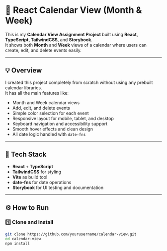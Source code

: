 # 📅 React Calendar View (Month & Week)

This is my **Calendar View Assignment Project** built using **React, TypeScript, TailwindCSS**, and **Storybook**.  
It shows both **Month** and **Week** views of a calendar where users can create, edit, and delete events easily.

---

## 💡 Overview

I created this project completely from scratch without using any prebuilt calendar libraries.  
It has all the main features like:
- Month and Week calendar views  
- Add, edit, and delete events  
- Simple color selection for each event  
- Responsive layout for mobile, tablet, and desktop  
- Keyboard navigation and accessibility support  
- Smooth hover effects and clean design  
- All date logic handled with `date-fns`

---

## 🧠 Tech Stack

- **React + TypeScript**  
- **TailwindCSS** for styling  
- **Vite** as build tool  
- **date-fns** for date operations  
- **Storybook** for UI testing and documentation

---

## ⚙️ How to Run

### 1️⃣ Clone and install
```bash
git clone https://github.com/yourusername/calendar-view.git
cd calendar-view
npm install
